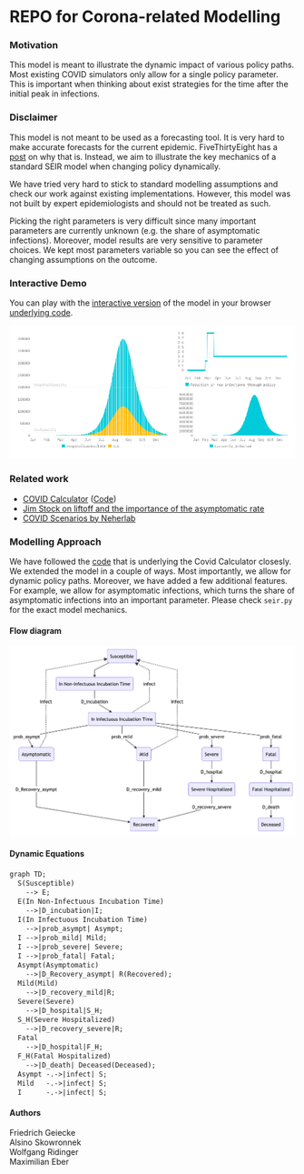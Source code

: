 # REPO for Corona-related Modelling

### Motivation
This model is meant to illustrate the dynamic impact of various policy paths. Most existing COVID simulators only allow for a single policy parameter. This is important when thinking about exist strategies for the time after the initial peak in infections.

### Disclaimer
This model is not meant to be used as a forecasting tool. It is very hard to make accurate forecasts for the current epidemic. FiveThirtyEight has a [post](https://fivethirtyeight.com/features/why-its-so-freaking-hard-to-make-a-good-covid-19-model/?utm_campaign=Data_Elixir&utm_source=Data_Elixir_279) on why that is. Instead, we aim to illustrate the key mechanics of a standard SEIR model when changing policy dynamically. 

We have tried very hard to stick to standard modelling assumptions and check our work against existing implementations. However, this model was not built by expert epidemiologists and should not be treated as such. 

Picking the right parameters is very difficult since many important parameters are currently unknown (e.g. the share of asymptomatic infections). Moreover, model results are very sensitive to parameter choices. We kept most parameters variable so you can see the effect of changing assumptions on the outcome.

### Interactive Demo
You can play with the [interactive version](https://quirky-mclean-bf617d.netlify.com) of the model in your browser [underlying code](https://github.com/alsino/corona-impact-analysis).

[![Image of Interactive Demo](demo.png)](https://quirky-mclean-bf617d.netlify.com)

### Related work
* [COVID Calculator](http://gabgoh.github.io/COVID/) ([Code](https://github.com/gabgoh/epcalc/blob/master/src/App.svelte))
* [Jim Stock on liftoff and the importance of the asymptomatic rate](https://drive.google.com/file/d/12MV466ZZy5xHir4xdPhoTrL1oO8CbZU-/view)
* [COVID Scenarios by Neherlab](https://neherlab.org/covid19/)

### Modelling Approach
We have followed the [code](https://github.com/gabgoh/epcalc/blob/master/src/App.svelte) that is underlying the Covid Calculator closesly. We extended the model in a couple of ways. Most importantly, we allow for dynamic policy paths. Moreover, we have added a few additional features. For example, we allow for asymptomatic infections, which turns the share of asymptomatic infections into an important parameter. Please check `seir.py` for the exact model mechanics.

#### Flow diagram
![Image of Flow](flow.png)

#### Dynamic Equations
```mermaid
graph TD;
  S(Susceptible)
    --> E;
  E(In Non-Infectuous Incubation Time)
    -->|D_incubation|I;
  I(In Infectuous Incubation Time)
    -->|prob_asympt| Asympt;
  I -->|prob_mild| Mild;
  I -->|prob_severe| Severe;
  I -->|prob_fatal| Fatal;
  Asympt(Asymptomatic)
    -->|D_Recovery_asympt| R(Recovered);
  Mild(Mild)
    -->|D_recovery_mild|R;
  Severe(Severe)
    -->|D_hospital|S_H;
  S_H(Severe Hospitalized)
    -->|D_recovery_severe|R;
  Fatal
    -->|D_hospital|F_H;
  F_H(Fatal Hospitalized)
    -->|D_death| Deceased(Deceased);
  Asympt -.->|infect| S;
  Mild   -.->|infect| S;
  I      -.->|infect| S;
```
#### Authors
Friedrich Geiecke  
Alsino Skowronnek  
Wolfgang Ridinger  
Maximilian Eber  
